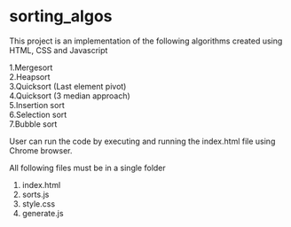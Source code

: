 # sorting_algos
This project is an implementation of the following algorithms created using HTML, CSS and Javascript
  
1.Mergesort  
2.Heapsort  
3.Quicksort (Last element pivot)  
4.Quicksort (3 median approach)  
5.Insertion sort  
6.Selection sort  
7.Bubble sort  
  
User can run the code by executing and running the index.html file using Chrome browser.
  
All following files must be in a single folder  
1. index.html  
2. sorts.js  
3. style.css  
4. generate.js  
